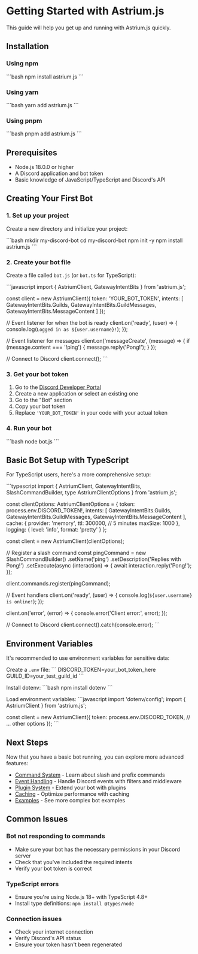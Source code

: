 # Getting Started with Astrium.js

This guide will help you get up and running with Astrium.js quickly.

## Installation

### Using npm
\`\`\`bash
npm install astrium.js
\`\`\`

### Using yarn
\`\`\`bash
yarn add astrium.js
\`\`\`

### Using pnpm
\`\`\`bash
pnpm add astrium.js
\`\`\`

## Prerequisites

- Node.js 18.0.0 or higher
- A Discord application and bot token
- Basic knowledge of JavaScript/TypeScript and Discord's API

## Creating Your First Bot

### 1. Set up your project

Create a new directory and initialize your project:

\`\`\`bash
mkdir my-discord-bot
cd my-discord-bot
npm init -y
npm install astrium.js
\`\`\`

### 2. Create your bot file

Create a file called `bot.js` (or `bot.ts` for TypeScript):

\`\`\`javascript
import { AstriumClient, GatewayIntentBits } from 'astrium.js';

const client = new AstriumClient({
  token: 'YOUR_BOT_TOKEN',
  intents: [
    GatewayIntentBits.Guilds,
    GatewayIntentBits.GuildMessages,
    GatewayIntentBits.MessageContent
  ]
});

// Event listener for when the bot is ready
client.on('ready', (user) => {
  console.log(`Logged in as ${user.username}!`);
});

// Event listener for messages
client.on('messageCreate', (message) => {
  if (message.content === '!ping') {
    message.reply('Pong!');
  }
});

// Connect to Discord
client.connect();
\`\`\`

### 3. Get your bot token

1. Go to the [Discord Developer Portal](https://discord.com/developers/applications)
2. Create a new application or select an existing one
3. Go to the "Bot" section
4. Copy your bot token
5. Replace `'YOUR_BOT_TOKEN'` in your code with your actual token

### 4. Run your bot

\`\`\`bash
node bot.js
\`\`\`

## Basic Bot Setup with TypeScript

For TypeScript users, here's a more comprehensive setup:

\`\`\`typescript
import { 
  AstriumClient, 
  GatewayIntentBits, 
  SlashCommandBuilder,
  type AstriumClientOptions 
} from 'astrium.js';

const clientOptions: AstriumClientOptions = {
  token: process.env.DISCORD_TOKEN!,
  intents: [
    GatewayIntentBits.Guilds,
    GatewayIntentBits.GuildMessages,
    GatewayIntentBits.MessageContent
  ],
  cache: {
    provider: 'memory',
    ttl: 300000, // 5 minutes
    maxSize: 1000
  },
  logging: {
    level: 'info',
    format: 'pretty'
  }
};

const client = new AstriumClient(clientOptions);

// Register a slash command
const pingCommand = new SlashCommandBuilder()
  .setName('ping')
  .setDescription('Replies with Pong!')
  .setExecute(async (interaction) => {
    await interaction.reply('Pong!');
  });

client.commands.register(pingCommand);

// Event handlers
client.on('ready', (user) => {
  console.log(`${user.username} is online!`);
});

client.on('error', (error) => {
  console.error('Client error:', error);
});

// Connect to Discord
client.connect().catch(console.error);
\`\`\`

## Environment Variables

It's recommended to use environment variables for sensitive data:

Create a `.env` file:
\`\`\`
DISCORD_TOKEN=your_bot_token_here
GUILD_ID=your_test_guild_id
\`\`\`

Install dotenv:
\`\`\`bash
npm install dotenv
\`\`\`

Load environment variables:
\`\`\`javascript
import 'dotenv/config';
import { AstriumClient } from 'astrium.js';

const client = new AstriumClient({
  token: process.env.DISCORD_TOKEN,
  // ... other options
});
\`\`\`

## Next Steps

Now that you have a basic bot running, you can explore more advanced features:

- [Command System](./api-reference.md#command-system) - Learn about slash and prefix commands
- [Event Handling](./api-reference.md#event-system) - Handle Discord events with filters and middleware
- [Plugin System](./plugin-development.md) - Extend your bot with plugins
- [Caching](./advanced-usage.md#caching) - Optimize performance with caching
- [Examples](./examples.md) - See more complex bot examples

## Common Issues

### Bot not responding to commands
- Make sure your bot has the necessary permissions in your Discord server
- Check that you've included the required intents
- Verify your bot token is correct

### TypeScript errors
- Ensure you're using Node.js 18+ with TypeScript 4.8+
- Install type definitions: `npm install @types/node`

### Connection issues
- Check your internet connection
- Verify Discord's API status
- Ensure your token hasn't been regenerated
